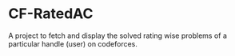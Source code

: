 # CF-RatedAC
A project to fetch and display the solved rating wise problems of a particular handle (user) on codeforces.
